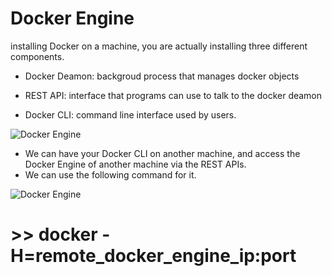 # Docker Engine 

installing Docker on a machine, you are actually installing three different components. 

- Docker Deamon: backgroud process that manages docker objects 

- REST API: interface that programs can use to talk to the docker deamon

- Docker CLI: command line interface used by users.

![Docker Engine](https://static.wixstatic.com/media/1cd646_81d6c571c7d546b7a694fb7f423c3cd4~mv2.png/v1/fill/w_350,h_265,al_c,q_85,usm_0.66_1.00_0.01,enc_auto/1cd646_81d6c571c7d546b7a694fb7f423c3cd4~mv2.png)
- We can have your Docker CLI on another machine, and access the Docker Engine of another machine via the REST APIs. 
- We can use the following command for it.

![Docker Engine](https://static.wixstatic.com/media/1cd646_7a5932460f2d47f6a4ea872dc9a6471f~mv2.png/v1/fill/w_740,h_287,al_c,q_85,usm_0.66_1.00_0.01,enc_auto/1cd646_7a5932460f2d47f6a4ea872dc9a6471f~mv2.png)
# >> docker -H=remote_docker_engine_ip:port

